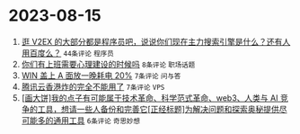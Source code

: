 # 2023-08-15

1. [逛 V2EX 的大部分都是程序员吧，说说你们现在主力搜索引擎是什么？还有人用百度么？](https://www.v2ex.com/t/965327) `44条评论` `程序员`
1. [你们有上班需要心理建设的时候吗](https://www.v2ex.com/t/965334) `8条评论` `职场话题`
1. [WIN 盖上 A 面放一晚耗电 20%](https://www.v2ex.com/t/965326) `7条评论` `问与答`
1. [腾讯云香港炸的完全不能用了](https://www.v2ex.com/t/965322) `7条评论` `VPS`
1. [[画大饼]我的点子有可能属于技术革命、科学范式革命、web3、人类与 AI 竞争的工具，想请一些人备份和完善它[正经标题]为解决问题和探索奥秘提供尽可能多的通用工具](https://www.v2ex.com/t/965320) `6条评论` `奇思妙想`

